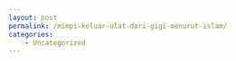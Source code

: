 ```yaml
---
layout: post
permalink: /mimpi-keluar-ulat-dari-gigi-menurut-islam/
categories:
    - Uncategorized
---
```


